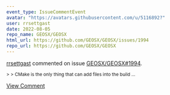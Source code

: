 ```yaml
---
event_type: IssueCommentEvent
avatar: "https://avatars.githubusercontent.com/u/5116892?"
user: rrsettgast
date: 2022-08-05
repo_name: GEOSX/GEOSX
html_url: https://github.com/GEOSX/GEOSX/issues/1994
repo_url: https://github.com/GEOSX/GEOSX
---
```


<a href='https://github.com/rrsettgast' target='_blank'>rrsettgast</a> commented on issue <a href='https://github.com/GEOSX/GEOSX/issues/1994' target='_blank'>GEOSX/GEOSX#1994</a>.

<small>> > CMake is the only thing that can add files into the build...</small>

<a href='https://github.com/GEOSX/GEOSX/issues/1994' target='_blank'>View Comment</a>